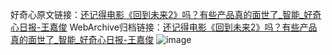 好奇心原文链接：[还记得电影《回到未来2》吗？有些产品真的面世了_智能_好奇心日报-王嘉俊](https://www.qdaily.com/articles/3733.html)
WebArchive归档链接：[还记得电影《回到未来2》吗？有些产品真的面世了_智能_好奇心日报-王嘉俊](http://web.archive.org/web/20190623152821/https://www.qdaily.com/articles/3733.html)
![image](http://ww3.sinaimg.cn/large/007d5XDply1g3vd4o0cdnj30u040uhdt)
